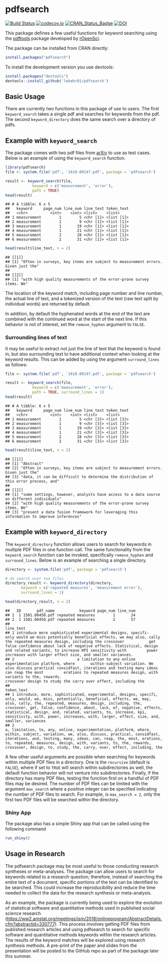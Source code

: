 # pdfsearch

[![Build Status](https://travis-ci.org/lebebr01/pdfsearch.svg?branch=master)](https://travis-ci.org/lebebr01/pdfsearch)
[![codecov.io](https://codecov.io/github/lebebr01/pdfsearch/coverage.svg?branch=master)](https://codecov.io/github/lebebr01/pdfsearch?branch=master)
[![CRAN_Status_Badge](http://www.r-pkg.org/badges/version/pdfsearch)](https://cran.r-project.org/package=pdfsearch)
[![DOI](http://joss.theoj.org/papers/10.21105/joss.00668/status.svg)](https://doi.org/10.21105/joss.00668)

This package defines a few useful functions for keyword searching using the [pdftools](https://github.com/ropensci/pdftools)  package developed by [rOpenSci](https://ropensci.org/).

The package can be installed from CRAN directly:

```r
install.packages("pdfsearch")
```

To install the development version you use devtools:

```r
install.packages("devtools")
devtools::install_github('lebebr01/pdfsearch')
```

## Basic Usage
There are currently two functions in this package of use to users. The first `keyword_search` takes a single pdf and searches for keywords from the pdf. The second `keyword_directory` does the same search over a directory of pdfs.

## Example with `keyword_search`
The package comes with two pdf files from [arXiv](https://arxiv.org/) to use as test cases. Below is an example of using the `keyword_search` function.

```r
library(pdfsearch)
file <- system.file('pdf', '1610.00147.pdf', package = 'pdfsearch')

result <- keyword_search(file, 
            keyword = c('measurement', 'error'),
            path = TRUE)
head(result)
```

```
## # A tibble: 6 x 5
##   keyword     page_num line_num line_text token_text
##   <chr>          <int>    <int> <list>    <list>    
## 1 measurement        1        5 <chr [1]> <list [1]>
## 2 measurement        1        9 <chr [1]> <list [1]>
## 3 measurement        1       19 <chr [1]> <list [1]>
## 4 measurement        1       21 <chr [1]> <list [1]>
## 5 measurement        2       28 <chr [1]> <list [1]>
## 6 measurement        2       31 <chr [1]> <list [1]>
```

```r
head(result$line_text, n = 2)
```

```
## [[1]]
## [1] "Often in surveys, key items are subject to measurement errors. Given just the"
## 
## [[2]]
## [1] "with high quality measurements of the error-prone survey items. We"
```

The location of the keyword match, including page number and line number, the actual line of text, and a tokenized version of the text (raw text split by individual words) are returned by default.

In addition, by default the hyphenated words at the end of the text are combined with the continued word at the start of the next line. If this behavior is not of interest, set the `remove_hyphen` argument to `FALSE`.

### Surrounding lines of text 
It may be useful to extract not just the line of text that the keyword is found in, but also surrounding text to have additional context when looking at the keyword results. This can be added by using the argument `surround_lines` as follows:

```r
file <- system.file('pdf', '1610.00147.pdf', package = 'pdfsearch')

result <- keyword_search(file, 
            keyword = c('measurement', 'error'),
            path = TRUE, surround_lines = 1)
head(result)
```

```
## # A tibble: 6 x 5
##   keyword     page_num line_num line_text token_text
##   <chr>          <int>    <int> <list>    <list>    
## 1 measurement        1        5 <chr [3]> <list [3]>
## 2 measurement        1        9 <chr [3]> <list [3]>
## 3 measurement        1       19 <chr [3]> <list [3]>
## 4 measurement        1       21 <chr [3]> <list [3]>
## 5 measurement        2       28 <chr [3]> <list [3]>
## 6 measurement        2       31 <chr [3]> <list [3]>
```

```r
head(result$line_text, n = 2)
```

```
## [[1]]
## [1] "Abstract"                                                                          
## [2] "Often in surveys, key items are subject to measurement errors. Given just the"     
## [3] "data, it can be difficult to determine the distribution of this error process, and"
## 
## [[2]]
## [1] "some settings, however, analysts have access to a data source on different individuals"
## [2] "with high quality measurements of the error-prone survey items. We"                    
## [3] "present a data fusion framework for leveraging this information to improve inferences"
```

## Example with `keyword_directory`
The `keyword_directory` function allows users to search for keywords in multiple PDF files in one function call. The same functionality from the `keyword_search` function can be invoked, specifically `remove_hyphen` and `surround_lines`. Below is an example of searching a single directory. 


```r
directory <- system.file('pdf', package = 'pdfsearch')

# do search over two files
directory_result <- keyword_directory(directory, 
       keyword = c('repeated measures', 'measurement error'),
       surround_lines = 1)

head(directory_result, n = 2)
```

```
##   ID       pdf_name           keyword page_num line_num
## 1  1 1501.00450.pdf repeated measures        1       24
## 2  1 1501.00450.pdf repeated measures        2       57
##                                                                                                                                                                                                                                                                                                                                                                                                             line_text
## 1 introduce more sophisticated experimental designs, specifi-           only would we miss potentially beneficial effects, we may also, cally the repeated measures design, including the crossover           get false confidence about lack of negative effects. Statistical, design and related variants, to increase KPI sensitivity with         power increases with larger effect size, and smaller variances.
## 2                            a limitation to any online experimentation platform, where       within-subject variation. We also discuss practical considfast, iterations and testing many ideas can reap the most         erations to repeated measures design, with variants to the, rewards.                                                         crossover design to study the carry over effect, including the
##                                                                                                                                                                                                                                                                                                                                                                                                                        token_text
## 1 introduce, more, sophisticated, experimental, designs, specifi, only, would, we, miss, potentially, beneficial, effects, we, may, also, cally, the, repeated, measures, design, including, the, crossover, get, false, confidence, about, lack, of, negative, effects, statistical, design, and, related, variants, to, increase, kpi, sensitivity, with, power, increases, with, larger, effect, size, and, smaller, variances
## 2                                                                         a, limitation, to, any, online, experimentation, platform, where, within, subject, variation, we, also, discuss, practical, considfast, iterations, and, testing, many, ideas, can, reap, the, most, erations, to, repeated, measures, design, with, variants, to, the, rewards, crossover, design, to, study, the, carry, over, effect, including, the
```

A few other useful arguments are possible when searching for keywords within multiple PDF files in a directory. One is the `recursive` (default is `FALSE`), where if set to `TRUE` will search within subdirectories as well, the default function behavior will not venture into subdirectories. Finally, if the directory has many PDF files, testing the function first on a handful of PDF files may be desired. The number of PDF files can be limited with the argument `max_search` where a positive integer can be specified indicating the number of PDF files to search. For example, is `max_search = 2`, only the first two PDF files will be searched within the directory.

### Shiny App
The package also has a simple Shiny app that can be called using the following command

```r
run_shiny()
```

## Usage in Research
The pdfsearch package may be most useful to those conducting research syntheses or meta-analyses. The package can allow users to search for keywords related to a research question; therefore, instead of searching the entire text of a document, specific portions of the text can be identified to be searched. This could increase the reproducibility and reduce the time needed to collect the data for the research synthesis or meta-analysis.

As an example, the package is currently being used to explore the evolution of statistical software and quantitative methods used in published social science research (https://ww2.amstat.org/meetings/jsm/2018/onlineprogram/AbstractDetails.cfm?abstractid=330777). This process involves getting PDF files from published research articles and using pdfsearch to search for specific software and quantitative methods keywords within the research articles. The results of the keyword matches will be explored using research synthesis methods. A pre-print of the paper and slides from the presentation will be posted to the GitHub repo as part of the package later this summer.

